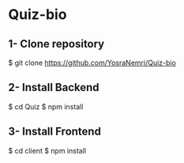 # Quiz-bio

## 1- Clone repository
$ git clone https://github.com/YosraNemri/Quiz-bio


## 2- Install Backend 
$ cd Quiz
$ npm install


## 3- Install Frontend
$ cd client
$ npm install
